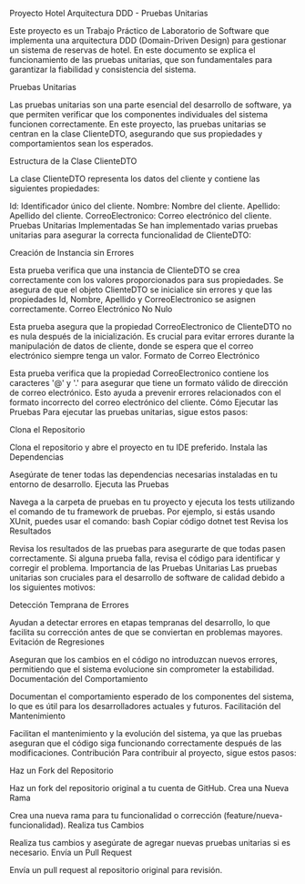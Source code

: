 Proyecto Hotel Arquitectura DDD - Pruebas Unitarias

Este proyecto es un Trabajo Práctico de Laboratorio de Software que implementa una arquitectura DDD (Domain-Driven Design) para gestionar un sistema de reservas de hotel. En este documento se explica el funcionamiento de las pruebas unitarias, que son fundamentales para garantizar la fiabilidad y consistencia del sistema.

Pruebas Unitarias

Las pruebas unitarias son una parte esencial del desarrollo de software, ya que permiten verificar que los componentes individuales del sistema funcionen correctamente. En este proyecto, las pruebas unitarias se centran en la clase ClienteDTO, asegurando que sus propiedades y comportamientos sean los esperados.

Estructura de la Clase ClienteDTO

La clase ClienteDTO representa los datos del cliente y contiene las siguientes propiedades:

Id: Identificador único del cliente.
Nombre: Nombre del cliente.
Apellido: Apellido del cliente.
CorreoElectronico: Correo electrónico del cliente.
Pruebas Unitarias Implementadas
Se han implementado varias pruebas unitarias para asegurar la correcta funcionalidad de ClienteDTO:

Creación de Instancia sin Errores

Esta prueba verifica que una instancia de ClienteDTO se crea correctamente con los valores proporcionados para sus propiedades. Se asegura de que el objeto ClienteDTO se inicialice sin errores y que las propiedades Id, Nombre, Apellido y CorreoElectronico se asignen correctamente.
Correo Electrónico No Nulo

Esta prueba asegura que la propiedad CorreoElectronico de ClienteDTO no es nula después de la inicialización. Es crucial para evitar errores durante la manipulación de datos de cliente, donde se espera que el correo electrónico siempre tenga un valor.
Formato de Correo Electrónico

Esta prueba verifica que la propiedad CorreoElectronico contiene los caracteres '@' y '.' para asegurar que tiene un formato válido de dirección de correo electrónico. Esto ayuda a prevenir errores relacionados con el formato incorrecto del correo electrónico del cliente.
Cómo Ejecutar las Pruebas
Para ejecutar las pruebas unitarias, sigue estos pasos:

Clona el Repositorio

Clona el repositorio y abre el proyecto en tu IDE preferido.
Instala las Dependencias

Asegúrate de tener todas las dependencias necesarias instaladas en tu entorno de desarrollo.
Ejecuta las Pruebas

Navega a la carpeta de pruebas en tu proyecto y ejecuta los tests utilizando el comando de tu framework de pruebas. Por ejemplo, si estás usando XUnit, puedes usar el comando:
bash
Copiar código
dotnet test
Revisa los Resultados

Revisa los resultados de las pruebas para asegurarte de que todas pasen correctamente. Si alguna prueba falla, revisa el código para identificar y corregir el problema.
Importancia de las Pruebas Unitarias
Las pruebas unitarias son cruciales para el desarrollo de software de calidad debido a los siguientes motivos:

Detección Temprana de Errores

Ayudan a detectar errores en etapas tempranas del desarrollo, lo que facilita su corrección antes de que se conviertan en problemas mayores.
Evitación de Regresiones

Aseguran que los cambios en el código no introduzcan nuevos errores, permitiendo que el sistema evolucione sin comprometer la estabilidad.
Documentación del Comportamiento

Documentan el comportamiento esperado de los componentes del sistema, lo que es útil para los desarrolladores actuales y futuros.
Facilitación del Mantenimiento

Facilitan el mantenimiento y la evolución del sistema, ya que las pruebas aseguran que el código siga funcionando correctamente después de las modificaciones.
Contribución
Para contribuir al proyecto, sigue estos pasos:

Haz un Fork del Repositorio

Haz un fork del repositorio original a tu cuenta de GitHub.
Crea una Nueva Rama

Crea una nueva rama para tu funcionalidad o corrección (feature/nueva-funcionalidad).
Realiza tus Cambios

Realiza tus cambios y asegúrate de agregar nuevas pruebas unitarias si es necesario.
Envía un Pull Request

Envía un pull request al repositorio original para revisión.
